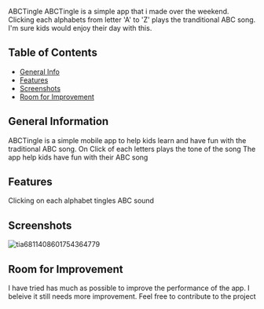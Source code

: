 ABCTingle
ABCTingle is a simple app that i made over the weekend. Clicking each alphabets from letter 'A' to 'Z' plays the tranditional ABC song. I'm sure kids would enjoy their day
with this. 	

## Table of Contents
* [General Info](#general-information)
* [Features](#features)
* [Screenshots](#screenshots)
* [Room for Improvement](#room-for-improvement)





## General Information
ABCTingle is a simple mobile app to help kids learn and have fun with the traditional ABC song. On Click of each letters plays the tone of the song
The app help kids have fun with their ABC song

## Features
Clicking on each alphabet tingles ABC sound

## Screenshots
![tia6811408601754364779](https://user-images.githubusercontent.com/54691862/154819152-3a17136d-9930-49dd-bae7-f8ec0a0ee868.png)


## Room for Improvement
I have tried has much as possible to improve the performance of the app. I beleive it still needs more improvement. Feel free to contribute to the project
